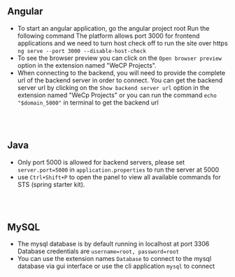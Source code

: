 ## Angular
- To start an angular application, go the angular project root
Run the following command
The platform allows port 3000 for frontend applications and we need to turn host check off to run the site over https  
`ng serve --port 3000 --disable-host-check` 
- To see the browser preview you can click on the `Open browser preview` option in the extension named "WeCP Projects".
- When connecting to the backend, you will need to provide the complete url of the backend server in order to connect. You can get the backend server url by clicking on the `Show backend server url` option in the extension named "WeCp Projects" or you can run the command `echo "$domain_5000"` in terminal to get the backend url

</br>
</br>

## Java
- Only port 5000 is allowed for backend servers, please set `server.port=5000` in `application.properties` to run the server at 5000
- use `Ctrl+Shift+P` to open the panel to view all available commands for STS (spring starter kit).

</br>
</br>

## MySQL
- The mysql database is by default running in localhost at port 3306
  Database credentials are `username=root, password=root`
- You can use the extension names `Database` to connect to the mysql database via gui interface or use the cli application `mysql` to connect
